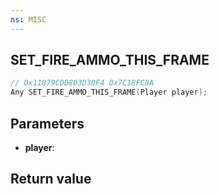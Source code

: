 ```yaml
---
ns: MISC
---
```

## SET_FIRE_AMMO_THIS_FRAME

```c
// 0x11879CDD803D30F4 0x7C18FC8A
Any SET_FIRE_AMMO_THIS_FRAME(Player player);
```


## Parameters
* **player**: 

## Return value
